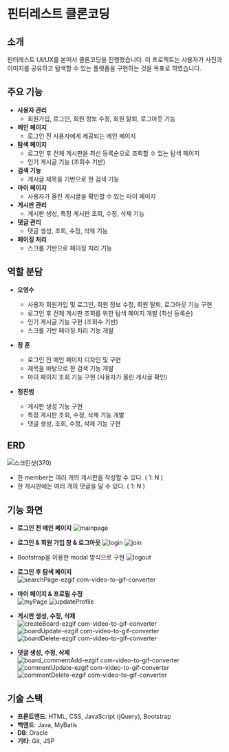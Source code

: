 # 핀터레스트 클론코딩

## 소개
핀터레스트 UI/UX를 본떠서 클론코딩을 진행했습니다. 이 프로젝트는 사용자가 사진과 이미지를 공유하고 탐색할 수 있는 플랫폼을 구현하는 것을 목표로 하였습니다. 

## 주요 기능
- **사용자 관리**
  - 회원가입, 로그인, 회원 정보 수정, 회원 탈퇴, 로그아웃 기능
- **메인 페이지**
  - 로그인 전 사용자에게 제공되는 메인 페이지
- **탐색 페이지**
  - 로그인 후 전체 게시판을 최신 등록순으로 조회할 수 있는 탐색 페이지
  - 인기 게시글 기능 (조회수 기반)
- **검색 기능**
  - 게시글 제목을 기반으로 한 검색 기능
- **마이 페이지**
  - 사용자가 올린 게시글을 확인할 수 있는 마이 페이지
- **게시판 관리**
  - 게시판 생성, 특정 게시판 조회, 수정, 삭제 기능
- **댓글 관리**
  - 댓글 생성, 조회, 수정, 삭제 기능
- **페이징 처리**
  - 스크롤 기반으로 페이징 처리 기능

## 역할 분담
- **오영수**
  - 사용자 회원가입 및 로그인, 회원 정보 수정, 회원 탈퇴, 로그아웃 기능 구현
  - 로그인 후 전체 게시판 조회를 위한 탐색 페이지 개발 (최신 등록순)
  - 인기 게시글 기능 구현 (조회수 기반)
  - 스크롤 기반 페이징 처리 기능 개발

- **장 훈**
  - 로그인 전 메인 페이지 디자인 및 구현
  - 제목을 바탕으로 한 검색 기능 개발
  - 마이 페이지 조회 기능 구현 (사용자가 올린 게시글 확인)

- **정진범**
  - 게시판 생성 기능 구현
  - 특정 게시판 조회, 수정, 삭제 기능 개발
  - 댓글 생성, 조회, 수정, 삭제 기능 구현

## ERD
![스크린샷(370)](https://github.com/user-attachments/assets/2bf2d14f-dc04-4f30-a67a-bd17c38ed996)
- 한 member는 여러 개의 게시판을 작성할 수 있다. ( 1: N )
- 한 게시판에는 여러 개의 댓글을 달 수 있다. ( 1: N )

## 기능 화면

- **로그인 전 메인 페이지**
![mainpage](https://github.com/user-attachments/assets/0962bee1-2a00-44aa-b287-ae38d11a8f51)

- **로그인 & 회원 가입 창 & 로그아웃**
![login](https://github.com/user-attachments/assets/238986bd-8413-458f-84ea-e88868e24868)
![join](https://github.com/user-attachments/assets/8bcb04a7-f283-4bbe-ba0d-5baa5b91ac3f)
- Bootstrap을 이용한 modal 방식으로 구현
![logout](https://github.com/user-attachments/assets/0dcda1a4-5a67-40e8-a7a3-3850b6d32317)

- **로그인 후 탐색 페이지**<br>
![searchPage-ezgif com-video-to-gif-converter](https://github.com/user-attachments/assets/c573644a-e4c6-4e3d-a78a-1effe2a4f605)

- **마이 페이지 & 프로필 수정**<br>
![myPage](https://github.com/user-attachments/assets/7df06745-2d2d-46d4-9ab3-1e1dc3bd543e)
![updateProfile](https://github.com/user-attachments/assets/60fc3ffd-a701-4e72-8d01-0098ea89aac2)

- **게시판 생성, 수정, 삭제**<br>
![createBoard-ezgif com-video-to-gif-converter](https://github.com/user-attachments/assets/6e190233-846c-4d41-8b66-3e4bd2288d49)
![boardUpdate-ezgif com-video-to-gif-converter](https://github.com/user-attachments/assets/5b682be9-2f0e-4c17-bb9f-46493e7fe883)
![boardDelete-ezgif com-video-to-gif-converter](https://github.com/user-attachments/assets/68214184-07b2-414f-b8ec-23ba7a80ac24)

- **댓글 생성, 수정, 삭제**<br>
![board_commentAdd-ezgif com-video-to-gif-converter](https://github.com/user-attachments/assets/5ec488d2-1386-4370-a851-b18e59dd5e29)
![commentUpdate-ezgif com-video-to-gif-converter](https://github.com/user-attachments/assets/35e1c73d-be92-4be5-b99f-a0923b2c3124)
![commentDelete-ezgif com-video-to-gif-converter](https://github.com/user-attachments/assets/9c3bf3e9-da9b-4826-9e52-e754ab79805f)

  
## 기술 스택
- **프론트엔드**: HTML, CSS, JavaScript (jQuery), Bootstrap
- **백엔드**: Java, MyBatis
- **DB**: Oracle
- **기타**: Git, JSP
